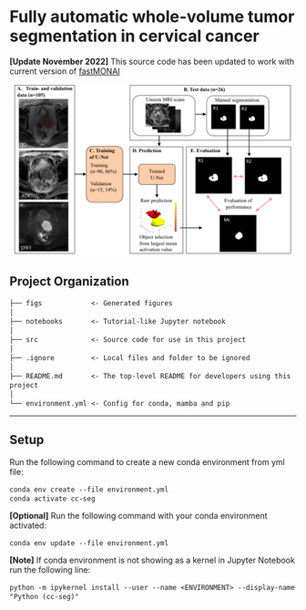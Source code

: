 Fully automatic whole-volume tumor segmentation in cervical cancer
==============================
<b>[Update November 2022]</b> This source code has been updated to work with current version of [fastMONAI](https://github.com/MMIV-ML/fastMONAI) 

<img src="figs/workflow.png"/>

Project Organization
--------
    ├── figs            <- Generated figures
    │      
    ├── notebooks       <- Tutorial-like Jupyter notebook 
    │
    ├── src             <- Source code for use in this project
    │
    ├── .ignore         <- Local files and folder to be ignored  
    │
    ├── README.md       <- The top-level README for developers using this project 
    │
    └── environment.yml <- Config for conda, mamba and pip

--------
Setup
--------
Run the following command to create a new conda environment from yml file:
```
conda env create --file environment.yml
conda activate cc-seg
```
<b>[Optional]</b> Run the following command with your conda environment activated: 
```
conda env update --file environment.yml
```

<b>[Note]</b> If conda environment is not showing as a kernel in Jupyter Notebook run the following line:
```
python -m ipykernel install --user --name <ENVIRONMENT> --display-name "Python (cc-seg)"
```
